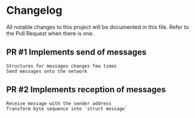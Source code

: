 # Changelog
All notable changes to this project will be documented in this file.
Refer to the Pull Request when there is one.

## PR #1 Implements send of messages
    Structures for messages changes few times
    Send messages onto the network

## PR #2 Implements reception of messages
    Receive message with the sender address
    Transform byte sequence into `struct message`
